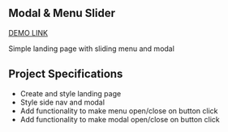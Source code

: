## Modal & Menu Slider
[DEMO LINK](https://mishtal-andrii.github.io/modal-menu-slider/)

Simple landing page with sliding menu and modal

## Project Specifications

- Create and style landing page
- Style side nav and modal
- Add functionality to make menu open/close on button click
- Add functionality to make modal open/close on button click

